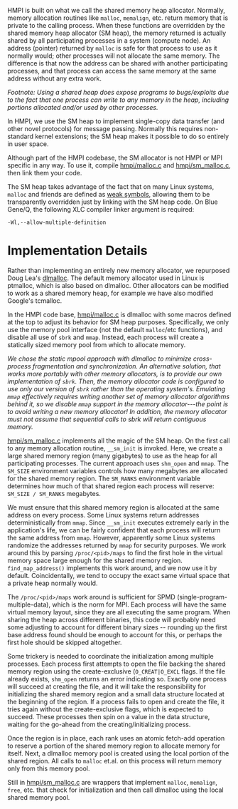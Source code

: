 HMPI is built on what we call the shared memory heap allocator.  Normally, memory allocation routines like `malloc`, `memalign`, etc. return memory that is private to the calling process.  When these functions are overridden by the shared memory heap allocator (SM heap), the memory returned is actually shared by all participating processes in a system (compute node).  An address (pointer) returned by `malloc` is safe for that process to use as it normally would; other processes will not allocate the same memory.  The difference is that now the address can be shared with another participating processes, and that process can access the same memory at the same address without any extra work.

_Footnote:  Using a shared heap does expose programs to bugs/exploits due to the fact that one process can write to any memory in the heap, including portions allocated and/or used by other processes._

In HMPI, we use the SM heap to implement single-copy data transfer (and other novel protocols) for message passing.  Normally this requires non-standard kernel extensions; the SM heap makes it possible to do so entirely in user space.

Although part of the HMPI codebase, the SM allocator is not HMPI or MPI specific in any way.  To use it, compile [hmpi/malloc.c](https://code.google.com/p/hmpi/source/browse/hmpi/malloc.c) and [hmpi/sm\_malloc.c](https://code.google.com/p/hmpi/source/browse/hmpi/hmpi.c), then link them your code.

The SM heap takes advantage of the fact that on many Linux systems, `malloc` and friends are defined as [weak symbols](https://en.wikipedia.org/wiki/Weak_symbol), allowing them to be transparently overridden just by linking with the SM heap code.  On Blue Gene/Q, the following XLC compiler linker argument is required:

```
-Wl,--allow-multiple-definition
```


# Implementation Details #

Rather than implementing an entirely new memory allocator, we repurposed Doug Lea's [dlmalloc](http://g.oswego.edu/dl/html/malloc.html).  The default memory allocator used in Linux is ptmalloc, which is also based on dlmalloc.  Other allocators can be modified to work as a shared memory heap, for example we have also modified Google's tcmalloc.

In the HMPI code base, [hmpi/malloc.c](https://code.google.com/p/hmpi/source/browse/hmpi/malloc.c) is dlmalloc with some macros defined at the top to adjust its behavior for SM heap purposes.  Specifically, we only use the memory pool interface (not the default `malloc`/etc functions), and disable all use of `sbrk` and `mmap`.  Instead, each process will create a statically sized memory pool from which to allocate memory.

_We chose the static mpool approach with dlmalloc to minimize cross-process fragmentation and synchronization.  An alternative solution, that works more portably with other memory allocators, is to provide our own implementation of `sbrk`.  Then, the memory allocator code is configured to use only our version of `sbrk` rather than the operating system's.  Emulating `mmap` effectively requires writing another set of memory allocator algorithms behind it, so we disable `mmap` support in the memory allocator---the point is to avoid writing a new memory allocator!  In addition, the memory allocator must not assume that sequential calls to sbrk will return contiguous memory._

[hmpi/sm\_malloc.c](https://code.google.com/p/hmpi/source/browse/hmpi/hmpi.c) implements all the magic of the SM heap.  On the first call to any memory allocation routine, `__sm_init` is invoked.  Here, we create a large shared memory region (many gigabytes) to use as the heap for all participating processes.  The current approach uses `shm_open` and `mmap`.  The `SM_SIZE` environment variables controls how many megabytes are allocated for the shared memory region.  The `SM_RANKS` environment variable determines how much of that shared region each process will reserve: `SM_SIZE / SM_RANKS` megabytes.

We must ensure that this shared memory region is allocated at the same address on every process.  Some Linux systems return addresses deterministically from `mmap`.  Since `__sm_init` executes extremely early in the application's life, we can be fairly confident that each process will return the same address from `mmap`.  However, apparently some Linux systems randomize the addresses returned by `mmap` for security purposes.  We work around this by parsing `/proc/<pid>/maps` to find the first hole in the virtual memory space large enough for the shared memory region.  `find_map_address()` implements this work around, and we now use it by default.  Coincidentally, we tend to occupy the exact same virtual space that a private heap normally would.

The `/proc/<pid>/maps` work around is sufficient for SPMD (single-program-multiple-data), which is the norm for MPI.  Each process will have the same virtual memory layout, since they are all executing the same program.  When sharing the heap across different binaries, this code will probably need some adjusting to account for different binary sizes -- rounding up the first base address found should be enough to account for this, or perhaps the first hole should be skipped altogether.

Some trickery is needed to coordinate the initialization among multiple processes.  Each process first attempts to open the file backing the shared memory region using the create-exclusive (`O_CREAT|O_EXCL` flags.  If the file already exists, `shm_open` returns an error indicating so.  Exactly one process will succeed at creating the file, and it will take the responsibility for initializing the shared memory region and a small data structure located at the beginning of the region.  If a process fails to open and create the file, it tries again without the create-exclusive flags, which is expected to succeed.  These processes then spin on a value in the data structure, waiting for the go-ahead from the creating/initializing process.

Once the region is in place, each rank uses an atomic fetch-add operation to reserve a portion of the shared memory region to allocate memory for itself.  Next, a dlmalloc memory pool is created using the local portion of the shared region.  All calls to `malloc` et.al. on this process will return memory only from this memory pool.

Still in [hmpi/sm\_malloc.c](https://code.google.com/p/hmpi/source/browse/hmpi/hmpi.c) are wrappers that implement `malloc`, `memalign`, `free`, etc. that check for initialization and then call dlmalloc using the local shared memory pool.
